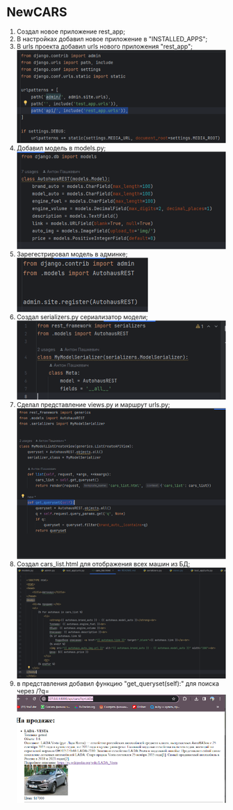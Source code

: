 # NewCARS
1. Создал новое приложение rest_app;
2. В настройках добавил новое приложение в "INSTALLED_APPS";
3. В urls проекта добавил urls нового приложения "rest_app";
![img_6.png](img_6.png)
4. Добавил модель в models.py;
![img_4.png](img_4.png)
5. Зарегестрировал модель в админке;
![img_5.png](img_5.png)
6. Создал serializers.py сериализатор модели;
![img_1.png](img_1.png)
7. Сделал представление views.py и маршрут urls.py;
![img_3.png](img_3.png)
8. Создал cars_list.html для отображения всех машин из БД;
![img_2.png](img_2.png)
9. в представления добавил функцию "get_queryset(self):" для поиска через /?q=
![img.png](img.png)